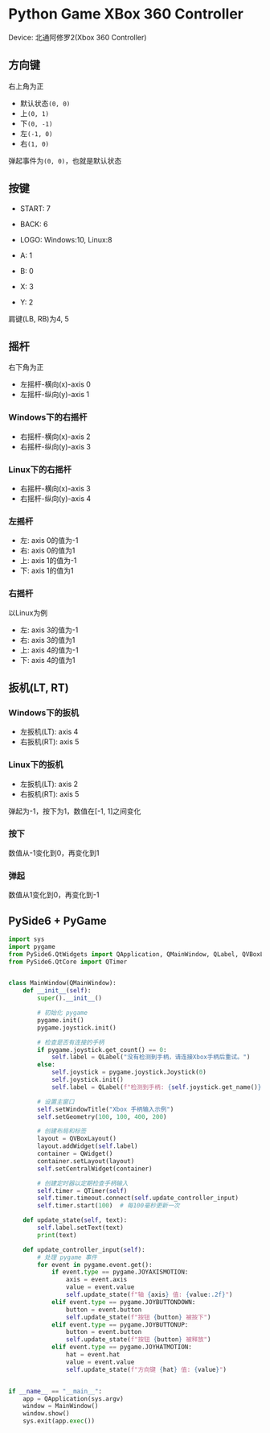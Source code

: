 # Python Game XBox 360 Controller

Device: 北通阿修罗2(Xbox 360 Controller)

## 方向键

右上角为正

- 默认状态`(0, 0)`
- 上`(0, 1)`
- 下`(0, -1)`
- 左`(-1, 0)`
- 右`(1, 0)`

弹起事件为`(0, 0)`，也就是默认状态

## 按键

- START: 7
- BACK: 6
- LOGO: Windows:10, Linux:8

- A: 1
- B: 0
- X: 3
- Y: 2

肩键(LB, RB)为4, 5

## 摇杆

右下角为正

- 左摇杆-横向(x)-axis 0
- 左摇杆-纵向(y)-axis 1

### Windows下的右摇杆

- 右摇杆-横向(x)-axis 2
- 右摇杆-纵向(y)-axis 3

### Linux下的右摇杆

- 右摇杆-横向(x)-axis 3
- 右摇杆-纵向(y)-axis 4

### 左摇杆

- 左: axis 0的值为-1
- 右: axis 0的值为1
- 上: axis 1的值为-1
- 下: axis 1的值为1

### 右摇杆

以Linux为例

- 左: axis 3的值为-1
- 右: axis 3的值为1
- 上: axis 4的值为-1
- 下: axis 4的值为1

## 扳机(LT, RT)

### Windows下的扳机

- 左扳机(LT): axis 4
- 右扳机(RT): axis 5

### Linux下的扳机

- 左扳机(LT): axis 2
- 右扳机(RT): axis 5

弹起为-1，按下为1，数值在[-1, 1]之间变化

### 按下

数值从-1变化到0，再变化到1

### 弹起

数值从1变化到0，再变化到-1

## PySide6 + PyGame

```python
import sys
import pygame
from PySide6.QtWidgets import QApplication, QMainWindow, QLabel, QVBoxLayout, QWidget
from PySide6.QtCore import QTimer


class MainWindow(QMainWindow):
    def __init__(self):
        super().__init__()

        # 初始化 pygame
        pygame.init()
        pygame.joystick.init()

        # 检查是否有连接的手柄
        if pygame.joystick.get_count() == 0:
            self.label = QLabel("没有检测到手柄，请连接Xbox手柄后重试。")
        else:
            self.joystick = pygame.joystick.Joystick(0)
            self.joystick.init()
            self.label = QLabel(f"检测到手柄: {self.joystick.get_name()}")

        # 设置主窗口
        self.setWindowTitle("Xbox 手柄输入示例")
        self.setGeometry(100, 100, 400, 200)

        # 创建布局和标签
        layout = QVBoxLayout()
        layout.addWidget(self.label)
        container = QWidget()
        container.setLayout(layout)
        self.setCentralWidget(container)

        # 创建定时器以定期检查手柄输入
        self.timer = QTimer(self)
        self.timer.timeout.connect(self.update_controller_input)
        self.timer.start(100)  # 每100毫秒更新一次

    def update_state(self, text):
        self.label.setText(text)
        print(text)

    def update_controller_input(self):
        # 处理 pygame 事件
        for event in pygame.event.get():
            if event.type == pygame.JOYAXISMOTION:
                axis = event.axis
                value = event.value
                self.update_state(f"轴 {axis} 值: {value:.2f}")
            elif event.type == pygame.JOYBUTTONDOWN:
                button = event.button
                self.update_state(f"按钮 {button} 被按下")
            elif event.type == pygame.JOYBUTTONUP:
                button = event.button
                self.update_state(f"按钮 {button} 被释放")
            elif event.type == pygame.JOYHATMOTION:
                hat = event.hat
                value = event.value
                self.update_state(f"方向键 {hat} 值: {value}")


if __name__ == "__main__":
    app = QApplication(sys.argv)
    window = MainWindow()
    window.show()
    sys.exit(app.exec())
```
